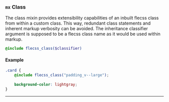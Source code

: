 ### `mx` <span>Class</span>

The class mixin provides extensibility capabilities of an inbuilt flecss class from within a custom class. This way, redundant class statements and inherent markup verbosity can be avoided. The inheritance classifier argument is supposed to be a flecss class name as it would be used within markup.

``` scss
@include flecss_class($classifier)
```

#### Example

``` scss
.card {
    @include flecss_class("padding_v--large");
    
    background-color: lightgray;
}
```

---
